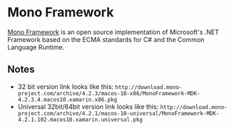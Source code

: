 # Mono Framework

[Mono Framework](http://www.mono-project.com) is an open source implementation of Microsoft's .NET Framework based on the ECMA standards for C# and the Common Language Runtime.

## Notes

- 32 bit version link looks like this: `http://download.mono-project.com/archive/4.2.3/macos-10-x86/MonoFramework-MDK-4.2.3.4.macos10.xamarin.x86.pkg`
- Universal 32bit/64bit version link looks like this: `http://download.mono-project.com/archive/4.2.1/macos-10-universal/MonoFramework-MDK-4.2.1.102.macos10.xamarin.universal.pkg`